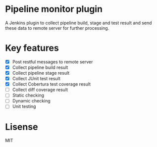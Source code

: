 # Pipeline monitor plugin
A Jenkins plugin to collect pipeline build, stage and test result and send these data to remote server for further processing.

# Key features
- [x] Post restful messages to remote server 
- [x] Collect pipeline build result
- [x] Collect pipeline stage result
- [x] Collect JUnit test result
- [x] Collect Cobertura test coverage result
- [ ] Collect diff coverage result
- [ ] Static checking
- [ ] Dynamic checking
- [ ] Unit testing

# Lisense
MIT